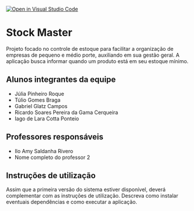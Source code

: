 [![Open in Visual Studio Code](https://classroom.github.com/assets/open-in-vscode-718a45dd9cf7e7f842a935f5ebbe5719a5e09af4491e668f4dbf3b35d5cca122.svg)](https://classroom.github.com/online_ide?assignment_repo_id=10811720&assignment_repo_type=AssignmentRepo)
# Stock Master
Projeto focado no controle de estoque para facilitar a organização de empresas de pequeno e médio porte, auxiliando em sua gestão geral. A aplicação busca informar quando um produto está em seu estoque mínimo.

## Alunos integrantes da equipe

* Júlia Pinheiro Roque
* Túlio Gomes Braga
* Gabriel Glatz Campos
* Ricardo Soares Pereira da Gama Cerqueira
* Iago de Lara Cotta Ponteio

## Professores responsáveis

* Ilo Amy Saldanha Rivero
* Nome completo do professor 2

## Instruções de utilização

Assim que a primeira versão do sistema estiver disponível, deverá complementar com as instruções de utilização. Descreva como instalar eventuais dependências e como executar a aplicação.
